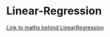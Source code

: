 # Linear-Regression
[Link to maths behind LinearRegression](https://en.wikipedia.org/wiki/Linear_regression)
